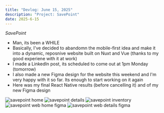 ```yaml
---
title: "Devlog: June 15, 2025"
description: "Project: SavePoint"
date: 2025-6-15
---
```


*SavePoint*

- Man, its been a WHILE
- Basically, I've decided to abandomn the mobile-first idea and make it into a dynamic, reposnive website built on Nuxt and Vue (thanks to my good experiene with it at work)
- I made a LinkedIn post, its scheduled to come out at 1pm Monday (tomorrow)
- I also made a new Figma design for the website this weekend and I'm very happy with it so far. Its enough to start working on it again
- Here was my final React Native results (before cancelling it) and of my new Figma design

<img src="/blog/savepointdevlogs/post-21/savepoint-home.png" alt="savepoint home" style="max-height: 800px; width: auto">

<img src="/blog/savepointdevlogs/post-21/savepoint-details.png" alt="savepoint details" style="max-height: 800px; width: auto">

<img src="/blog/savepointdevlogs/post-21/savepoint-inventory.png" alt="savepoint inventory" style="max-height: 800px; width: auto">

<img src="/blog/savepointdevlogs/post-21/savepoint-web-home-figma.png" alt="savepoint web home figma" style="max-height: 800px; width: auto">

<img src="/blog/savepointdevlogs/post-21/savepoint-web-details-figma.png" alt="savepoint web details figma" style="max-height: 800px; width: auto">
